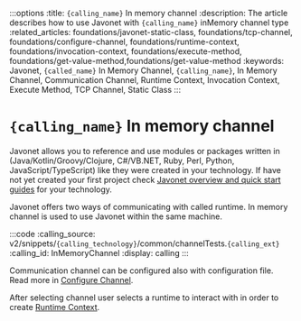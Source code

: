 :::options
:title: `{calling_name}` In memory channel
:description: The article describes how to use Javonet with `{calling_name}` inMemory channel type
:related_articles: foundations/javonet-static-class, foundations/tcp-channel, foundations/configure-channel, foundations/runtime-context, foundations/invocation-context, foundations/execute-method, foundations/get-value-method,foundations/get-value-method
:keywords: Javonet, `{called_name}` In Memory Channel, `{calling_name}`, In Memory Channel, Communication Channel, Runtime Context, Invocation Context, Execute Method, TCP Channel, Static Class
:::

# `{calling_name}` In memory channel

Javonet allows you to reference and use modules or packages written in (Java/Kotlin/Groovy/Clojure, C#/VB.NET, Ruby, Perl, Python, JavaScript/TypeScript) like they were created in your technology. If have not yet created your first project check [Javonet overview and quick start guides](/guides/v2/`{calling_technology}`/`{called_technology}`/getting-started/about-javonet) for your technology.  
  
Javonet offers two ways of communicating with called runtime. In memory channel is used to use Javonet within the same machine.  

:::code
:calling_source: v2/snippets/`{calling_technology}`/common/channelTests.`{calling_ext}`
:calling_id: InMemoryChannel
:display: calling
:::

Communication channel can be configured also with configuration file. Read more in [Configure Channel](guides/v2/`{calling_technology}`/`{called_technology}`/foundations/configure-channel.md).  
  
After selecting channel user selects a runtime to interact with in order to create [Runtime Context](https://www.javonet.com/guides/v2/`{calling_technology}`/`{called_technology}`/foundations/runtime-context.md).
